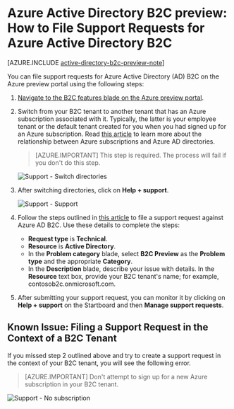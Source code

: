 <properties
	pageTitle="Azure Active Directory B2C preview: Support | Microsoft Azure"
	description="How to file support requests for Azure Active Directory B2C"
	services="active-directory-b2c"
	documentationCenter=""
	authors="swkrish"
	manager="msmbaldwin"
	editor="curtand"/>

<tags
	ms.service="active-directory-b2c"
	ms.workload="identity"
	ms.tgt_pltfrm="na"
	ms.devlang="na"
	ms.topic="article"
	ms.date="09/24/2015"
	ms.author="swkrish"/>

# Azure Active Directory B2C preview: How to File Support Requests for Azure Active Directory B2C

[AZURE.INCLUDE [active-directory-b2c-preview-note](../../includes/active-directory-b2c-preview-note.md)]

You can file support requests for Azure Active Directory (AD) B2C on the Azure preview portal using the following steps:

1. [Navigate to the B2C features blade on the Azure preview portal](active-directory-b2c-app-registration.md#navigate-to-the-b2c-features-blade).
2. Switch from your B2C tenant to another tenant that has an Azure subscription associated with it. Typically, the latter is your employee tenant or the default tenant created for you when you had signed up for an Azure subscription. Read [this article](active-directory-how-subscriptions-associated-directory.md#how-an-azure-subscription-is-related-to-azure-ad) to learn more about the relationship between Azure subscriptions and Azure AD directories.

    > [AZURE.IMPORTANT]
    This step is required. The process will fail if you don't do this step.

    ![Support - Switch directories](./media/active-directory-b2c-support/support-switch-dir.png)

3. After switching directories, click on **Help + support**.

    ![Support - Support](./media/active-directory-b2c-support/support-support.png)

4. Follow the steps outlined in [this article](http://blogs.msdn.com/b/mast/archive/2013/10/24/windows-azure-technical-support-for-msdn-technet-or-mpn-users-and-partners.aspx) to file a support request against Azure AD B2C. Use these details to complete the steps:

    - **Request type** is **Technical**.
	- **Resource** is **Active Directory**.
	- In the **Problem category** blade, select **B2C Preview** as the **Problem type** and the appropriate **Category**.
	- In the **Description** blade, describe your issue with details. In the **Resource** text box, provide your B2C tenant's name; for example, contosob2c.onmicrosoft.com.

5. After submitting your support request, you can monitor it by clicking on **Help + support** on the Startboard and then **Manage support requests**.

## Known Issue: Filing a Support Request in the Context of a B2C Tenant

If you missed step 2 outlined above and try to create a support request in the context of your B2C tenant, you will see the following error.

> [AZURE.IMPORTANT]
> Don't attempt to sign up for a new Azure subscription in your B2C tenant.  

![Support - No subscription](./media/active-directory-b2c-support/support-no-sub.png)
